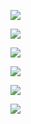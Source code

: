 ![](Figures/geometry.png "")

![](Figures/mesh.png "")

![](Figures/B.gif "")

![](Figures/Bgap_radial.gif "")

![](Figures/Vcoil.png "")

![](Figures/fluxlinkage.png "")